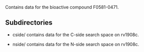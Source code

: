 Contains data for the bioactive compound F0581-0471.

## Subdirectories

- cside/ contains data for the C-side search space on rv1908c.

- nside/ contains data for the N-side search space on rv1908c.

